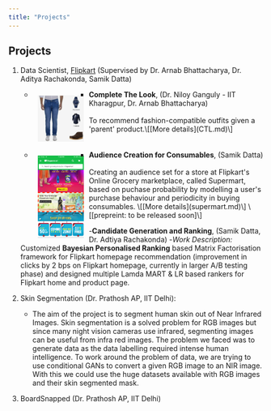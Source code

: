 ```yaml
---
title: "Projects"
---
```

<head>
  <!-- Global site tag (gtag.js) - Google Analytics -->
<script async src="https://www.googletagmanager.com/gtag/js?id=G-2QHSF0Q5FG"></script>
<script>
  window.dataLayer = window.dataLayer || [];
  function gtag(){dataLayer.push(arguments);}
  gtag('js', new Date());

  gtag('config', 'G-2QHSF0Q5FG');
</script>
</head>

## Projects

1. Data Scientist, [Flipkart](https://www.flipkart.com/) (Supervised by Dr. Arnab Bhattacharya, Dr. Aditya Rachakonda, Samik Datta) <br>

	- <img style="float:left;padding:10px;"
src="./ctl_example.jpeg" alt="CTL Example" width="20%">
		* **Complete The Look**,	(Dr. Niloy Ganguly - IIT Kharagpur, Dr. Arnab Bhattacharya) 
		<br>
		To recommend fashion-compatible outfits given a 'parent' product.\[[More details](CTL.md)\]
	<br>
	<br>
	
	
	
	- <img style="float:left;padding:10px;"
src="./supermart-banner.png" alt="supermart banner" width="20%">
		* **Audience Creation for Consumables**,	(Samik Datta)
	<br>
		Creating an audience set for a store at Flipkart's Online Grocery marketplace, called Supermart, based on puchase probability by modelling a user's purchase behaviour and periodicity in buying consumables. \[[More details](supermart.md)\] \[[prepreint: to be released soon]\]
	
	<br>
		
	-**Candidate Generation and Ranking**, (Samik Datta, Dr. Adtiya Rachakonda)
		-*Work Description:* Customized **Bayesian Personalised Ranking** based Matrix Factorisation framework for Flipkart homepage recommendation (improvement in clicks by 2 bps on Flipkart homepage, currently in larger A/B testing phase) and designed multiple Lamda MART & LR based rankers for Flipkart home and product page.
	

1. Skin Segmentation (Dr. Prathosh AP, IIT Delhi):
	- The aim of the project is to segment human skin out of Near Infrared Images. Skin segmentation is a solved problem for RGB images but since many night vision cameras use infrared, segmenting images can be useful from infra red images. The problem we faced was to generate data as the data labelling required intense human intelligence. 
	To work around the problem of data, we are trying to use conditional GANs to convert a given RGB image to an NIR image. With this we could use the huge datasets available with RGB images and their skin segmented mask.

2. BoardSnapped (Dr. Prathosh AP, IIT Delhi)


